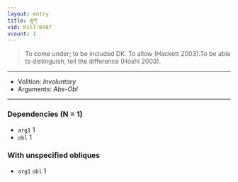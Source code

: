 ```yaml
---
layout: entry
title: ཆུག་
vid: Hill:0487
vcount: 1
---
```

> To come under; to be included DK\. To allow (Hackett 2003)\.To be able to distinguish, tell the difference (Hoshi 2003)\.

---
* Volition: _Involuntary_
* Arguments: _Abs-Obl_

---

### Dependencies (N = 1)
* `arg1` 1
* `obl` 1


### With unspecified obliques
* `arg1` `obl` 1
